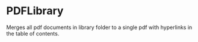 # PDFLibrary

Merges all pdf documents in library folder to a single pdf with hyperlinks in the table of contents.

